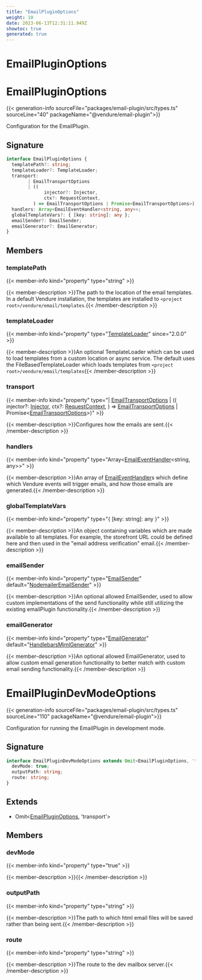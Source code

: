 ```yaml
---
title: "EmailPluginOptions"
weight: 10
date: 2023-06-13T12:31:11.949Z
showtoc: true
generated: true
---
```

<!-- This file was generated from the Vendure source. Do not modify. Instead, re-run the "docs:build" script -->

# EmailPluginOptions
<div class="symbol">


# EmailPluginOptions

{{< generation-info sourceFile="packages/email-plugin/src/types.ts" sourceLine="40" packageName="@vendure/email-plugin">}}

Configuration for the EmailPlugin.

## Signature

```TypeScript
interface EmailPluginOptions {
  templatePath?: string;
  templateLoader?: TemplateLoader;
  transport:
        | EmailTransportOptions
        | ((
              injector?: Injector,
              ctx?: RequestContext,
          ) => EmailTransportOptions | Promise<EmailTransportOptions>);
  handlers: Array<EmailEventHandler<string, any>>;
  globalTemplateVars?: { [key: string]: any };
  emailSender?: EmailSender;
  emailGenerator?: EmailGenerator;
}
```
## Members

### templatePath

{{< member-info kind="property" type="string"  >}}

{{< member-description >}}The path to the location of the email templates. In a default Vendure installation,
the templates are installed to `<project root>/vendure/email/templates`.{{< /member-description >}}

### templateLoader

{{< member-info kind="property" type="<a href='/typescript-api/core-plugins/email-plugin/custom-template-loader#templateloader'>TemplateLoader</a>"  since="2.0.0" >}}

{{< member-description >}}An optional TemplateLoader which can be used to load templates from a custom location or async service.
The default uses the FileBasedTemplateLoader which loads templates from `<project root>/vendure/email/templates`{{< /member-description >}}

### transport

{{< member-info kind="property" type="| <a href='/typescript-api/core-plugins/email-plugin/transport-options#emailtransportoptions'>EmailTransportOptions</a>         | ((               injector?: <a href='/typescript-api/common/injector#injector'>Injector</a>,               ctx?: <a href='/typescript-api/request/request-context#requestcontext'>RequestContext</a>,           ) =&#62; <a href='/typescript-api/core-plugins/email-plugin/transport-options#emailtransportoptions'>EmailTransportOptions</a> | Promise&#60;<a href='/typescript-api/core-plugins/email-plugin/transport-options#emailtransportoptions'>EmailTransportOptions</a>&#62;)"  >}}

{{< member-description >}}Configures how the emails are sent.{{< /member-description >}}

### handlers

{{< member-info kind="property" type="Array&#60;<a href='/typescript-api/core-plugins/email-plugin/email-event-handler#emaileventhandler'>EmailEventHandler</a>&#60;string, any&#62;&#62;"  >}}

{{< member-description >}}An array of <a href='/typescript-api/core-plugins/email-plugin/email-event-handler#emaileventhandler'>EmailEventHandler</a>s which define which Vendure events will trigger
emails, and how those emails are generated.{{< /member-description >}}

### globalTemplateVars

{{< member-info kind="property" type="{ [key: string]: any }"  >}}

{{< member-description >}}An object containing variables which are made available to all templates. For example,
the storefront URL could be defined here and then used in the "email address verification"
email.{{< /member-description >}}

### emailSender

{{< member-info kind="property" type="<a href='/typescript-api/core-plugins/email-plugin/email-sender#emailsender'>EmailSender</a>" default="<a href='/typescript-api/core-plugins/email-plugin/email-sender#nodemaileremailsender'>NodemailerEmailSender</a>"  >}}

{{< member-description >}}An optional allowed EmailSender, used to allow custom implementations of the send functionality
while still utilizing the existing emailPlugin functionality.{{< /member-description >}}

### emailGenerator

{{< member-info kind="property" type="<a href='/typescript-api/core-plugins/email-plugin/email-generator#emailgenerator'>EmailGenerator</a>" default="<a href='/typescript-api/core-plugins/email-plugin/email-generator#handlebarsmjmlgenerator'>HandlebarsMjmlGenerator</a>"  >}}

{{< member-description >}}An optional allowed EmailGenerator, used to allow custom email generation functionality to
better match with custom email sending functionality.{{< /member-description >}}


</div>
<div class="symbol">


# EmailPluginDevModeOptions

{{< generation-info sourceFile="packages/email-plugin/src/types.ts" sourceLine="110" packageName="@vendure/email-plugin">}}

Configuration for running the EmailPlugin in development mode.

## Signature

```TypeScript
interface EmailPluginDevModeOptions extends Omit<EmailPluginOptions, 'transport'> {
  devMode: true;
  outputPath: string;
  route: string;
}
```
## Extends

 * Omit&#60;<a href='/typescript-api/core-plugins/email-plugin/email-plugin-options#emailpluginoptions'>EmailPluginOptions</a>, 'transport'&#62;


## Members

### devMode

{{< member-info kind="property" type="true"  >}}

{{< member-description >}}{{< /member-description >}}

### outputPath

{{< member-info kind="property" type="string"  >}}

{{< member-description >}}The path to which html email files will be saved rather than being sent.{{< /member-description >}}

### route

{{< member-info kind="property" type="string"  >}}

{{< member-description >}}The route to the dev mailbox server.{{< /member-description >}}


</div>
